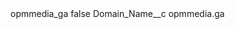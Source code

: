 <?xml version="1.0" encoding="UTF-8"?>
<CustomMetadata xmlns="http://soap.sforce.com/2006/04/metadata" xmlns:xsi="http://www.w3.org/2001/XMLSchema-instance" xmlns:xsd="http://www.w3.org/2001/XMLSchema">
    <label>opmmedia_ga</label>
    <protected>false</protected>
    <values>
        <field>Domain_Name__c</field>
        <value xsi:type="xsd:string">opmmedia.ga</value>
    </values>
</CustomMetadata>
